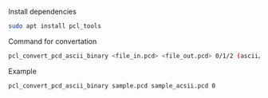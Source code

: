 Install dependencies

```bash
sudo apt install pcl_tools
```

Command for convertation
```bash
pcl_convert_pcd_ascii_binary <file_in.pcd> <file_out.pcd> 0/1/2 (ascii/binary/binary_compressed) [precision (ASCII)]
```

Example
```bash
pcl_convert_pcd_ascii_binary sample.pcd sample_acsii.pcd 0
```